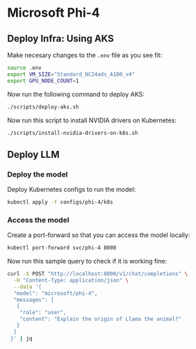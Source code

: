 # Microsoft Phi-4

## Deploy Infra: Using AKS

Make necesary changes to the `.env` file as you see fit:

```bash
source .env
export VM_SIZE="Standard_NC24ads_A100_v4"
export GPU_NODE_COUNT=1
```

Now run the following command to deploy AKS:

```bash
./scripts/deploy-aks.sh
```

Now run this script to install NVIDIA drivers on Kubernetes:

```bash
./scripts/install-nvidia-drivers-on-k8s.sh
```

## Deploy LLM

### Deploy the model

Deploy Kubernetes configs to run the model:

```bash
kubectl apply -f configs/phi-4/k8s
```

### Access the model

Create a port-forward so that you can access the model locally:

```bash
kubectl port-forward svc/phi-4 8000
```

Now run this sample query to check if it is working fine:

```bash
curl -X POST "http://localhost:8000/v1/chat/completions" \
  -H "Content-Type: application/json" \
  --data '{
  "model": "microsoft/phi-4",
  "messages": [
   {
    "role": "user",
    "content": "Explain the origin of Llama the animal?"
   }
  ]
 }' | jq
```
